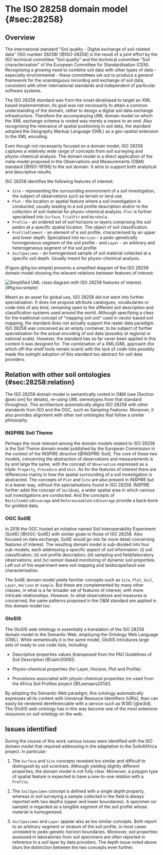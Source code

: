 The ISO 28258 domain model {#sec:28258}
=======================================

## Overview

The international standard "Soil quality - Digital exchange of soil-related
data" (ISO number 28258) [@ISO-28258] is the result of a joint effort by the
ISO technical committee "Soil quality" and the technical committee "Soil
characterisation" of the European Committee for Standardisation (CEN).
Recognising a growing need to combine soil data with other types of data -
especially environmental - these committees set out to produce a general
framework for the unambiguous recording and exchange of soil data, consistent
with other international standards and independent of particular software
systems.

The ISO 28258 standard was from the onset developed to target an XML based
implementation. Its goal was not necessarily to attain a common understanding
of the domain, rather to design a digital soil data exchange infrastructure.
Therefore the accompanying UML domain model on which the XML exchange schema is
rooted was merely a means to an end. Also recognising the relevance of spatial
positioning in soil data, the standard adopted the Geography Markup Language
(GML) as a geo-spatial extension to the XML encoding.

Even though not necessarily focused on a domain model, ISO 28258 captures a
relatively wide range of concepts from soil surveying and physio-chemical
analysis. The domain model is a direct application of the meta-model proposed 
in the Observations and Measurements (O&M) standard [@ISO-19156] to the soil
domain. It aims to support both analytical and descriptive results.  

ISO 28258 identifies the following features of interest:


  - `Site` - representing the surrounding environment
    of a soil investigation, the subject of observations such as terrain or land
    use.
  - `Plot` - the location or spatial feature where a soil
    investigation is conducted, usually leading to a soil profile description
    and/or to the collection of soil material for physio-chemical analysis.
    `Plot` is further specialised into `Surface`, `TrialPit` and
    `Borehole`.
  - `Profile` - an ordered set of soil
    horizons or layers comprising the soil pedon at a specific spatial
    location. The object of soil classification.
  - `ProfileElement` - an element of a soil profile, characterised by an upper and lower depth.
    Specialised into `Horizon` - a pedo-genetically homogeneous segment
    of the soil profile - and `Layer` - an arbitrary and heterogeneous
    segment of the soil profile.
  - `SoilSpecimen` - an homogenised
    sample of soil material collected at a specific soil depth. Usually meant
    for physio-chemical analysis.

[Figure @fig:iso:simple] presents a simplified diagram of the ISO 28258 domain model showing the
relevant relations between features of interest.

![Simplified UML class diagram with ISO 28258 features of interest.](diagrams/iso-28258.png){#fig:iso:simple}

Meant as an asset for global use, ISO 28258 did not went into further
specialisation. It does not propose attribute catalogues, vocabularies or
code-lists of any kind, remaining open to the different soil description and
classification systems used around the world. Although specifying a class for
the traditional concept of "mapping soil unit" used in vector based soil
mapping, the standard does not actually support the raster data paradigm.
ISO 28258 was conceived as an empty container, to be subject of further
specialisation for the actual encoding of soil data (possibly at regional or
national scale). However, the standard has so far never been applied in this
context it was designed for. The combination of a XML/GML approach (for which
off-the-shelf tools remain scant) with the lack of code-lists possibly made the
outright adoption of this standard too abstract for soil data providers.

## Relation with other soil ontologies {#sec:28258:relation}

The ISO 28258 domain model is semantically rooted in O&M  (see [Section @sec:om]
for details), re-using UML stereotypes from that standard throughout. This
architecture automatically aligns ISO 28258 with other standards from ISO and
the OGC, such as Sampling Features. Moreover, it also provides alignment with
other soil ontologies that follow a similar philosophy.

### INSPIRE Soil Theme

Perhaps the most relevant among the domain models related to ISO 28258 is the
Soil Theme domain model published by the European Commission in the context of
the INSPIRE directive [@INSPIRE-Soil]. The core of these two models, concerning
the abstraction of observations and measurements is by and large the same, with
the concept of `Observation` expressed as a triple: `Property`, `Procedure` and
`Unit`. As for the features of interest there are differences mainly in how the
spatial surrounding of a soil investigation is abstracted.  The concepts of
`Plot` and `Site` are also present in INSPIRE but in a leaner way, without the
specialisations found in ISO 28258. INSPIRE further adds the concept of
`SoilBody`, a wider spatial area in which various soil investigations are
conducted. And the concepts of `RectifiedGridCoverage` and
`ReferenceableGridCoverage` provide a back-bone for gridded data. 

### OGC SoilIE

In 2016 the OGC hosted an initiative named Soil Interoperability Experiment
(SoilIE) [@OGC-SoilIE] with similar goals to those of ISO 28258. Also
focused on data exchange, SoilIE would go into far more detail concerning
features of interest. The resulting domain model is sub-divided into four
sub-models, each addressing a specific aspect of soil information: (i) soil
classification; (ii) soil profile description; (iii) sampling and
field/laboratory observations; and (iv) sensor-based monitoring of dynamic soil
properties. Left out of the experiment were soil mapping and landscape/land-use
characterisation. 

The SoilIE domain model yields familiar concepts such as `Site`, `Plot`,
`Soil`, `Layer`, `Horizon` or `Sample`. But these are complemented by many other
classes, in what is a far broader set of features of interest, with more intricate
relationships. However, to what observations and measures is concerned, the same
patterns proposed in the O\&M standard are applied in this domain model too. 

### GloSIS

The GloSIS web ontology is essentially a translation of the ISO 28258 domain
model to the Semantic Web, employing the Ontology Web Language (OWL). While
semantically it is the same model, GloSIS introduces large sets of ready to use
code-lists, including:

- Descriptive properties values (transposed from the FAO Guidelines of Soil
  Description [@Jahn2006]).

- Physio-chemical properties (for Layer, Horizon, Plot and Profile).

- Procedures associated with physio-chemical properties (re-used from the Africa Soil
  Profiles project [@Leenaars2014]).

By adopting the Semantic Web paradigm, this ontology automatically expresses
all its content with Universal Resource Identifiers (URIs), than can easily be
rendered dereferencable with a service such as W3ID [@w3id]. The GloSIS web
ontology has in this way become one of the most extensive resources on soil
ontology on the web.

## Issues identified

During the course of this work various issues were identified with the ISO
domain model that required addressing in the adaptation to the Soils4Africa
project. In particular:


1. The `Surface` and `Site` concepts revealed too similar and difficult to
   distinguish by soil scientists. Although yielding slightly different
   properties, the domain model is not fully clear. Moreover, a polygon type of
   spatial feature is expected to have a one-to-one relation with a `Profile`.

2. The `SoilSpecimen` concept is defined with a single depth property, whereas
   in soil surveying a sample collected in the field is always reported with
   two depths (upper and lower boundaries). A specimen (or sample) is regarded
   as a tangible segment of the soil profile whose material is homogenised.

3. `SoilSpecimen` and `Layer` appear also as too similar concepts. Both report
   to an arbitrary segment or stratum of the soil profile, in most cases
   unrelated to pedo-genetic horizon boundaries. Moreover, soil properties
   assessed in laboratories from soil specimens are often reported in
   reference to a soil layer by data providers. The depth
   issue noted above blurs the distinction between the two concepts
   even further.


















